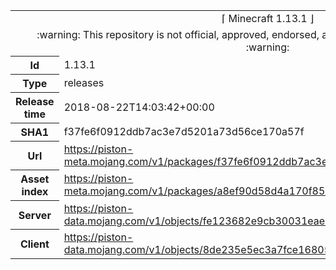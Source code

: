 <html><table>
<tr><td colspan="2" align="center"><img width="0" height="0"><br/>⌈ Minecraft 1.13.1 ⌋<br/><img width="0" height="0"></td></tr>
<tr><td colspan="2" align="center"><img width="0" height="0"><br/>
:warning: This repository is not official, approved, endorsed, associated or connected with Mojang :warning:
<br/><img width="0" height="0"></td></tr>
<tr><th>Id</th><td>1.13.1</td></tr>
<tr><th>Type</th><td>releases</td></tr>
<tr><th>Release time</th><td>2018-08-22T14:03:42+00:00</td></tr>
<tr><th>SHA1</th><td>f37fe6f0912ddb7ac3e7d5201a73d56ce170a57f</td></tr>
<tr><th>Url</th><td><a href="https://piston-meta.mojang.com/v1/packages/f37fe6f0912ddb7ac3e7d5201a73d56ce170a57f/1.13.1.json">https://piston-meta.mojang.com/v1/packages/f37fe6f0912ddb7ac3e7d5201a73d56ce170a57f/1.13.1.json</a></td></tr>
<tr><th>Asset index</th><td><a href="https://piston-meta.mojang.com/v1/packages/a8ef90d58d4a170f85e3439470c99c25aa8e988b/1.13.1.json">https://piston-meta.mojang.com/v1/packages/a8ef90d58d4a170f85e3439470c99c25aa8e988b/1.13.1.json</a></td></tr>
<tr><th>Server</th><td><a href="https://piston-data.mojang.com/v1/objects/fe123682e9cb30031eae351764f653500b7396c9/server.jar">https://piston-data.mojang.com/v1/objects/fe123682e9cb30031eae351764f653500b7396c9/server.jar</a></td></tr>
<tr><th>Client</th><td><a href="https://piston-data.mojang.com/v1/objects/8de235e5ec3a7fce168056ea395d21cbdec18d7c/client.jar">https://piston-data.mojang.com/v1/objects/8de235e5ec3a7fce168056ea395d21cbdec18d7c/client.jar</a></td></tr>
</table></html>